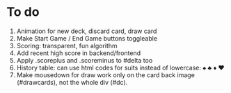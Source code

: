 # To do

1. Animation for new deck, discard card, draw card
2. Make Start Game / End Game buttons toggleable
8. Scoring: transparent, fun algorithm
9. Add recent high score in backend/frontend
10. Apply .scoreplus and .scoreminus to #delta too
11. History table: can use html codes for suits instead of lowercase: &spades; &clubs; &diams; &hearts;
12. Make mousedown for draw work only on the card back image (#drawcards), not the whole div (#dc). 